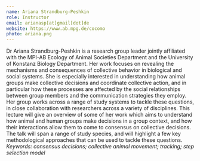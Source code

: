 ```yaml
---
name: Ariana Strandburg-Peshkin
role: Instructor
email: arianasp[at]gmail[dot]de
website: https://www.ab.mpg.de/cocomo
photo: ariana.png
---
```


Dr Ariana Strandburg-Peshkin is a research group leader jointly affiliated with the MPI-AB Ecology of Animal Societies Department and the University of Konstanz Biology Department. Her work focuses on revealing the mechanisms and consequences of collective behavior in biological and social systems. She is especially interested in understanding how animal groups make collective decisions and coordinate collective action, and in particular how these processes are affected by the social relationships between group members and the communication strategies they employ. Her group works across a range of study systems to tackle these questions, in close collaboration with researchers across a variety of disciplines. This lecture will give an overview of some of her work which aims to understand how animal and human groups make decisions in a group context, and how their interactions allow them to come to consensus on collective decisions. The talk will span a range of study species, and will highlight a few key methodological approaches that can be used to tackle these questions. *Keywords: consensus decisions; collective animal movement; tracking; step selection model*

